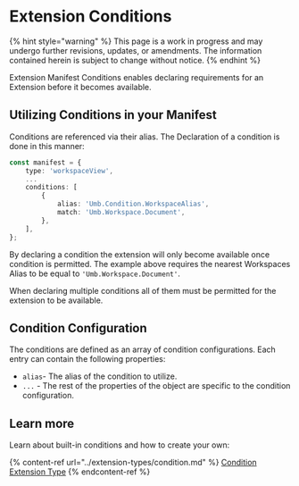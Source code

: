 # Extension Conditions

{% hint style="warning" %}
This page is a work in progress and may undergo further revisions, updates, or amendments. The information contained herein is subject to change without notice.
{% endhint %}

Extension Manifest Conditions enables declaring requirements for an Extension before it becomes available.

## Utilizing Conditions in your Manifest

Conditions are referenced via their alias. The Declaration of a condition is done in this manner:

```typescript
const manifest = {
    type: 'workspaceView',
    ...
    conditions: [
        {
            alias: 'Umb.Condition.WorkspaceAlias',
            match: 'Umb.Workspace.Document',
        },
    ],
};
```

By declaring a condition the extension will only become available once condition is permitted.
The example above requires the nearest Workspaces Alias to be equal to `'Umb.Workspace.Document'`.

When declaring multiple conditions all of them must be permitted for the extension to be available.

## Condition Configuration <a href="#using-conditions" id="using-conditions"></a>

The conditions are defined as an array of condition configurations. Each entry can contain the following properties:

* `alias`- The alias of the condition to utilize.
* `...` - The rest of the properties of the object are specific to the condition configuration.

## Learn more

Learn about built-in conditions and how to create your own:

{% content-ref url="../extension-types/condition.md" %}
[Condition Extension Type](../extension-types/condition.md)
{% endcontent-ref %}
